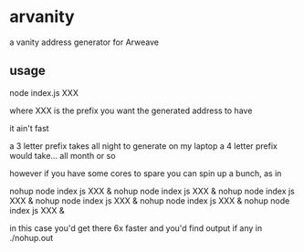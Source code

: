 # arvanity
a vanity address generator for Arweave

## usage
  
node index.js XXX

where XXX is the prefix you want the generated address to have

it ain't fast

a 3 letter prefix takes all night to generate on my laptop 
a 4 letter prefix would take... all month or so

however if you have some cores to spare you can spin up a bunch, as in 

nohup node index js XXX &
nohup node index js XXX &
nohup node index js XXX &
nohup node index js XXX &
nohup node index js XXX &
nohup node index js XXX &

in this case you'd get there 6x faster and you'd find output if any in ./nohup.out
